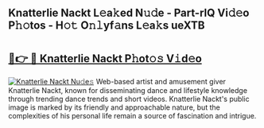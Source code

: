 ## Knatterlie Nackt L𝚎a𝚔ed N𝚞𝚍e - Part-rlQ Vi𝚍𝚎o P𝚑𝚘tos - H𝚘𝚝 O𝚗𝚕yf𝚊ns L𝚎a𝚔s ueXTB

# <h2><a href="http://kf13ct.oniu.top/?m=Knatterlie+Nackt">🔗👉 🔴 Knatterlie Nackt P𝚑ot𝚘𝚜 V𝚒d𝚎o</a></h2>

[![Knatterlie Nackt Nu𝚍e𝚜](https://i.imgur.com/0qMVB7G.gif)](http://kf13ct.oniu.top/?m=Knatterlie+Nackt)
Web-based artist and amusement giver Knatterlie Nackt, known for disseminating dance and lifestyle knowledge through trending dance trends and short videos. Knatterlie Nackt's public image is marked by its friendly and approachable nature, but the complexities of his personal life remain a source of fascination and intrigue.  

